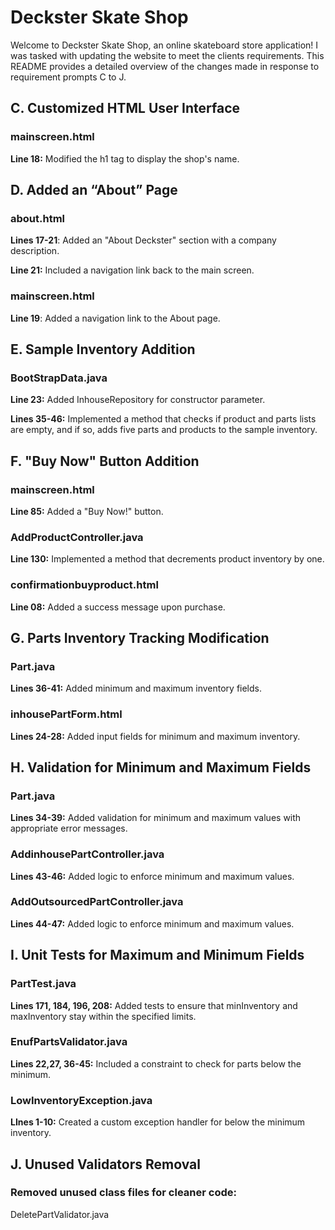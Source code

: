 # **Deckster Skate Shop**

Welcome to Deckster Skate Shop, an online skateboard store application! I was tasked with updating the website to meet the clients requirements. This README provides a detailed overview of the changes made in response to requirement prompts C to J. 

## **C. Customized HTML User Interface** 

### **mainscreen.html** 

**Line 18:** Modified the h1 tag to display the shop's name. 

## **D. Added an “About” Page** 

### **about.html** 

**Lines 17-21**: Added an "About Deckster" section with a company description. 

**Line 21:** Included a navigation link back to the main screen. 

### **mainscreen.html** 

**Line 19**: Added a navigation link to the About page. 

## **E. Sample Inventory Addition** 

### **BootStrapData.java** 

**Line 23:** Added InhouseRepository for constructor parameter. 

**Lines 35-46:** Implemented a method that checks if product and parts lists are empty, and if so, adds five parts and products to the sample inventory. 

## **F. "Buy Now" Button Addition** 

### **mainscreen.html** 

**Line 85:** Added a "Buy Now!" button. 

### **AddProductController.java** 

**Line 130:** Implemented a method that decrements product inventory by one. 

### **confirmationbuyproduct.html** 

**Line 08:** Added a success message upon purchase. 

## **G. Parts Inventory Tracking Modification** 

### **Part.java** 

**Lines 36-41:** Added minimum and maximum inventory fields. 

### **inhousePartForm.html** 

**Lines 24-28:** Added input fields for minimum and maximum inventory. 

## **H. Validation for Minimum and Maximum Fields** 

### **Part.java** 

**Lines 34-39:** Added validation for minimum and maximum values with appropriate error messages. 

### **AddinhousePartController.java**

**Lines 43-46:** Added logic to enforce minimum and maximum values.

### **AddOutsourcedPartController.java**

**Lines 44-47:** Added logic to enforce minimum and maximum values.

## **I. Unit Tests for Maximum and Minimum Fields** 

### **PartTest.java** 

**Lines 171, 184, 196, 208:** Added tests to ensure that minInventory and maxInventory stay within the specified limits. 

### **EnufPartsValidator.java**

**Lines 22,27, 36-45:** Included a constraint to check for parts below the minimum.

### **LowInventoryException.java**

**LInes 1-10:** Created a custom exception handler for below the minimum inventory.

## **J. Unused Validators Removal** 

### **Removed unused class files for cleaner code:**

DeletePartValidator.java 


 
